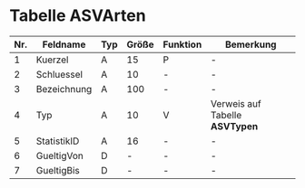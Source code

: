 # Tabelle ASVArten

Nr.|Feldname|Typ|Größe|Funktion|Bemerkung
---|---|---|---|---|---
1|Kuerzel|A|15|P | -
2|Schluessel|A|10|-|-
3|Bezeichnung|A|100|-| -
4|Typ|A|10|V|Verweis auf Tabelle **ASVTypen**
5|StatistikID|A|16|- |  -
6|GueltigVon|D|-|-|-
7|GueltigBis|D|-|-|-

